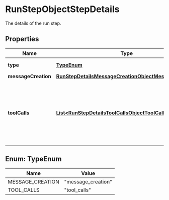 

# RunStepObjectStepDetails

The details of the run step.

## Properties

| Name | Type | Description | Notes |
|------------ | ------------- | ------------- | -------------|
|**type** | [**TypeEnum**](#TypeEnum) | Always &#x60;message_creation&#x60;. |  |
|**messageCreation** | [**RunStepDetailsMessageCreationObjectMessageCreation**](RunStepDetailsMessageCreationObjectMessageCreation.md) |  |  |
|**toolCalls** | [**List&lt;RunStepDetailsToolCallsObjectToolCallsInner&gt;**](RunStepDetailsToolCallsObjectToolCallsInner.md) | An array of tool calls the run step was involved in. These can be associated with one of three types of tools: &#x60;code_interpreter&#x60;, &#x60;file_search&#x60;, or &#x60;function&#x60;.  |  |



## Enum: TypeEnum

| Name | Value |
|---- | -----|
| MESSAGE_CREATION | &quot;message_creation&quot; |
| TOOL_CALLS | &quot;tool_calls&quot; |



